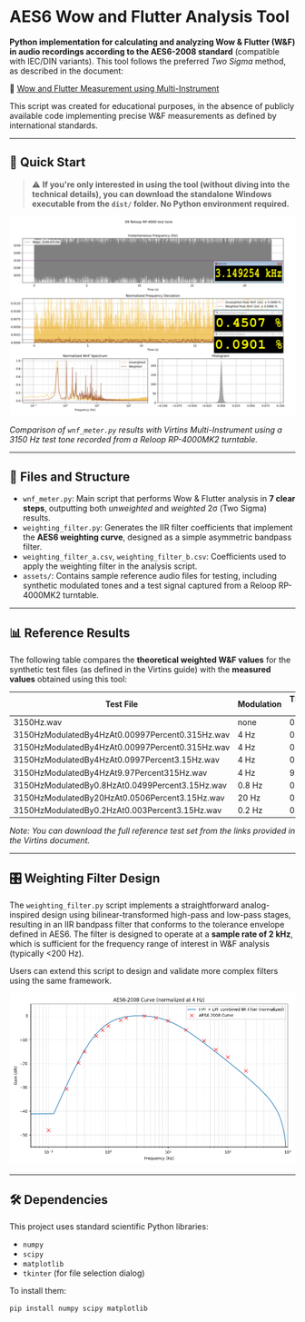 # AES6 Wow and Flutter Analysis Tool

**Python implementation for calculating and analyzing Wow & Flutter (W&F) in audio recordings according to the AES6-2008 standard** (compatible with IEC/DIN variants). This tool follows the preferred *Two Sigma* method, as described in the document:

📄 [Wow and Flutter Measurement using Multi-Instrument](https://www.virtins.com/doc/Wow-and-Flutter-Measurement-using-Multi-Instrument.pdf)

This script was created for educational purposes, in the absence of publicly available code implementing precise W&F measurements as defined by international standards.

---

## 🚀 Quick Start

> ⚠️ **If you're only interested in using the tool (without diving into the technical details), you can download the standalone Windows executable from the `dist/` folder. No Python environment required.**

![wnf_meter output compared with Virtins Multi-Instrument](assets/09%20Reloop%20RP4000%20test%20tone.png)

*Comparison of `wnf_meter.py` results with Virtins Multi-Instrument using a 3150 Hz test tone recorded from a Reloop RP-4000MK2 turntable.*

---

## 📂 Files and Structure

- `wnf_meter.py`: Main script that performs Wow & Flutter analysis in **7 clear steps**, outputting both *unweighted* and *weighted* 2σ (Two Sigma) results.
- `weighting_filter.py`: Generates the IIR filter coefficients that implement the **AES6 weighting curve**, designed as a simple asymmetric bandpass filter.
- `weighting_filter_a.csv`, `weighting_filter_b.csv`: Coefficients used to apply the weighting filter in the analysis script.
- `assets/`: Contains sample reference audio files for testing, including synthetic modulated tones and a test signal captured from a Reloop RP-4000MK2 turntable.

---

## 📊 Reference Results

The following table compares the **theoretical weighted W&F values** for the synthetic test files (as defined in the Virtins guide) with the **measured values** obtained using this tool:

| Test File                                         | Modulation | Theoretical WnF | Measured WnF |
|---------------------------------------------------|------------|-----------------|--------------|
| 3150Hz.wav                                        | none       | 0.00000%        | 0.0000%      |
| 3150HzModulatedBy4HzAt0.00997Percent0.315Hz.wav   | 4 Hz       | 0.00997%        | 0.0100%      |
| 3150HzModulatedBy4HzAt0.00997Percent0.315Hz.wav   | 4 Hz       | 0.0997%         | 0.0997%      | 
| 3150HzModulatedBy4HzAt0.0997Percent3.15Hz.wav     | 4 Hz       | 0.997%          | 0.9969%      |
| 3150HzModulatedBy4HzAt9.97Percent315Hz.wav        | 4 Hz       | 9.97%           | 9.9687%      |
| 3150HzModulatedBy0.8HzAt0.0499Percent3.15Hz.wav   | 0.8 Hz     | 0.0499%         | 0.0567%      |
| 3150HzModulatedBy20HzAt0.0506Percent3.15Hz.wav    | 20 Hz      | 0.0506%         | 0.0496%      |
| 3150HzModulatedBy0.2HzAt0.003Percent3.15Hz.wav    | 0.2 Hz     | 0.0030%         | 0.0035%      |

*Note: You can download the full reference test set from the links provided in the Virtins document.*

---

## 🎛️ Weighting Filter Design

The `weighting_filter.py` script implements a straightforward analog-inspired design using bilinear-transformed high-pass and low-pass stages, resulting in an IIR bandpass filter that conforms to the tolerance envelope defined in AES6. The filter is designed to operate at a **sample rate of 2 kHz**, which is sufficient for the frequency range of interest in W&F analysis (typically <200 Hz).

Users can extend this script to design and validate more complex filters using the same framework.

![Screenshot of weighting_filter.py output](assets/weighting_filter_screenshot.png)

---

## 🛠️ Dependencies

This project uses standard scientific Python libraries:

- `numpy`
- `scipy`
- `matplotlib`
- `tkinter` (for file selection dialog)

To install them:
```bash
pip install numpy scipy matplotlib
